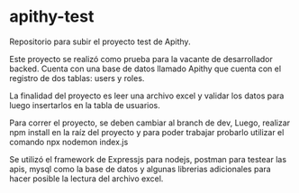 # apithy-test
Repositorio para subir el proyecto test de Apithy.


Este proyecto se realizó como prueba para la vacante de desarrollador backed.
Cuenta con una base de datos llamado Apithy que cuenta con el registro de dos tablas: users y roles.

La finalidad del proyecto es leer una archivo excel y validar los datos para luego insertarlos en la tabla de usuarios.


Para correr el proyecto, se deben cambiar al branch de dev, Luego, realizar npm install en la raíz del proyecto y para poder trabajar probarlo utilizar el comando npx nodemon index.js

Se utilizó el framework de Expressjs para nodejs, postman para testear las apis, mysql como la base de datos y algunas librerias adicionales para hacer posible la lectura del archivo excel.
